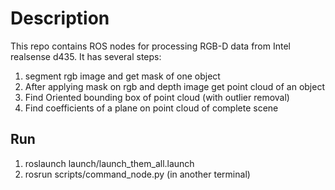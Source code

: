 # Description
This repo contains ROS nodes for processing RGB-D data from Intel realsense d435.
It has several steps:
1. segment rgb image and get mask of one object
2. After applying mask on rgb and depth image get point cloud of an object
3. Find Oriented bounding box of point cloud (with outlier removal)
4. Find coefficients of a plane on point cloud of complete scene

## Run 
1. roslaunch launch/launch_them_all.launch
2. rosrun scripts/command_node.py (in another terminal)

